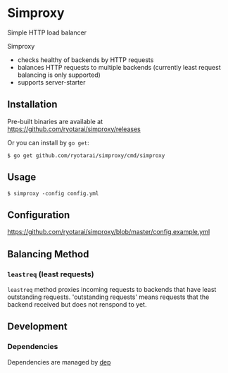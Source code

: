# Simproxy

Simple HTTP load balancer

Simproxy

- checks healthy of backends by HTTP requests
- balances HTTP requests to multiple backends (currently least request balancing is only supported)
- supports server-starter

## Installation

Pre-built binaries are available at https://github.com/ryotarai/simproxy/releases

Or you can install by `go get`:

```
$ go get github.com/ryotarai/simproxy/cmd/simproxy
```

## Usage

```
$ simproxy -config config.yml
```

## Configuration

https://github.com/ryotarai/simproxy/blob/master/config.example.yml

## Balancing Method

### `leastreq` (least requests)

`leastreq` method proxies incoming requests to backends that have least outstanding requests.
'outstanding requests' means requests that the backend received but does not renspond to yet.

## Development

### Dependencies

Dependencies are managed by [dep](https://github.com/golang/dep)
